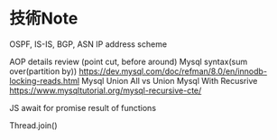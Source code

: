 # 技術Note

OSPF, IS-IS, BGP, ASN
IP address scheme

AOP details review (point cut, before around)
Mysql syntax(sum over(partition by))
<https://dev.mysql.com/doc/refman/8.0/en/innodb-locking-reads.html>
Mysql Union All vs Union
Mysql With Recusrive
<https://www.mysqltutorial.org/mysql-recursive-cte/>

JS await for promise result of functions

Thread.join()
